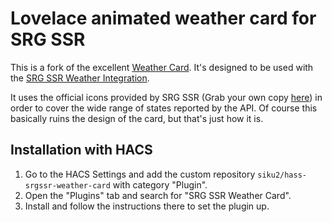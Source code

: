 # Lovelace animated weather card for SRG SSR

This is a fork of the excellent [Weather Card](https://github.com/bramkragten/weather-card).
It's designed to be used with the [SRG SSR Weather Integration](https://github.com/siku2/hass-weather-srgssr).

It uses the official icons provided by SRG SSR (Grab your own copy [here](https://developer.srgssr.ch/apis/srgssr-weather)) in order to cover the wide range of states reported by the API.
Of course this basically ruins the design of the card, but that's just how it is.


## Installation with HACS

1. Go to the HACS Settings and add the custom repository `siku2/hass-srgssr-weather-card` with category "Plugin".
2. Open the "Plugins" tab and search for "SRG SSR Weather Card".
3. Install and follow the instructions there to set the plugin up.
